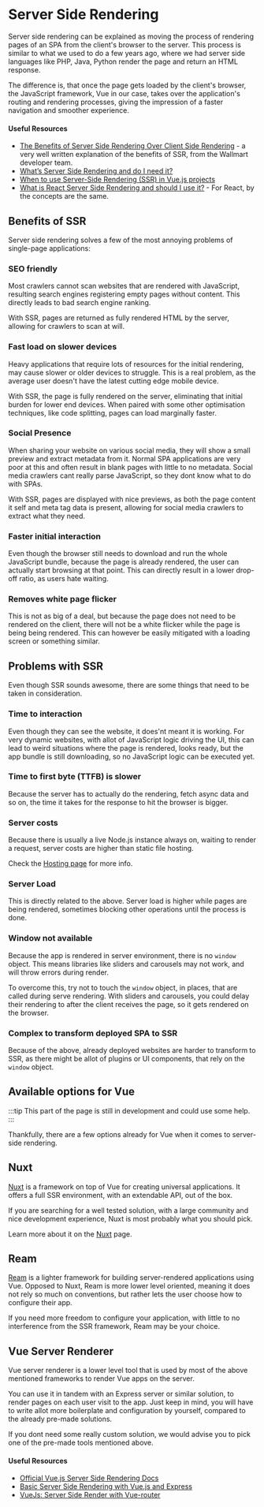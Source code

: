 # Server Side Rendering

Server side rendering can be explained as moving the process of rendering pages of an SPA from the client's browser to the server. This process is similar to what we used to do a few years ago, where we had server side languages like PHP, Java, Python render the page and return an HTML response.

The difference is, that once the page gets loaded by the client's browser, the JavaScript framework, Vue in our case, takes over the application's routing and rendering processes, giving the impression of a faster navigation and smoother experience.

#### Useful Resources

* [The Benefits of Server Side Rendering Over Client Side Rendering](https://medium.com/walmartlabs/the-benefits-of-server-side-rendering-over-client-side-rendering-5d07ff2cefe8) - a very well written explanation of the benefits of SSR, from the Wallmart developer team.
* [What’s Server Side Rendering and do I need it?](https://medium.com/@baphemot/whats-server-side-rendering-and-do-i-need-it-cb42dc059b38)
* [When to use Server-Side Rendering (SSR) in Vue.js projects](https://codeburst.io/when-to-use-server-side-rendering-ssr-in-vue-js-projects-697bd925d57b)
* [What is React Server Side Rendering and should I use it?](https://dev.to/mladenstojanovic/what-is-react-server-side-rendering-and-should-i-use-it-5b7i) - For React, by the concepts are the same.

## Benefits of SSR

Server side rendering solves a few of the most annoying problems of single-page applications:

### SEO friendly 

Most crawlers cannot scan websites that are rendered with JavaScript, resulting search engines registering empty pages without content. This directly leads to bad search engine ranking. 

With SSR, pages are returned as fully rendered HTML by the server, allowing for crawlers to scan at will.

### Fast load on slower devices

Heavy applications that require lots of resources for the initial rendering, may cause slower or older devices to struggle. This is a real problem, as the average user doesn't have the latest cutting edge mobile device. 

With SSR, the page is fully rendered on the server, eliminating that initial burden for lower end devices. When paired with some other optimisation techniques, like code splitting, pages can load marginally faster.

### Social Presence

When sharing your website on various social media, they will show a small preview and extract metadata from it. Normal SPA applications are very poor at this and often result in blank pages with little to no metadata. Social media crawlers cant really parse JavaScript, so they dont know what to do with SPAs.

With SSR, pages are displayed with nice previews, as both the page content it self and meta tag data is present, allowing for social media crawlers to extract what they need.

### Faster initial interaction

Even though the browser still needs to download and run the whole JavaScript bundle, because the page is already rendered, the user can actually start browsing at that point. This can directly result in a lower drop-off ratio, as users hate waiting.

### Removes white page flicker

This is not as big of a deal, but because the page does not need to be rendered on the client, there will not be a white flicker while the page is being being rendered. This can however be easily mitigated with a loading screen or something similar. 

## Problems with SSR

Even though SSR sounds awesome, there are some things that need to be taken in consideration.

### Time to interaction

Even though they can see the website, it does'nt meant it is working. For very dynamic websites, with allot of JavaScript logic driving the UI, this can lead to weird situations where the page is rendered, looks ready, but the app bundle is still downloading, so no JavaScript logic can be executed yet.

### Time to first byte (TTFB) is slower

Because the server has to actually do the rendering, fetch async data and so on, the time it takes for the response to hit the browser is bigger.

### Server costs

Because there is usually a live Node.js instance always on, waiting to render a request, server costs are higher than static file hosting.

Check the [Hosting page](./hosting.md#server-rendered-websites) for more info.

### Server Load

This is directly related to the above. Server load is higher while pages are being rendered, sometimes blocking other operations until the process is done.

### Window not available

Because the app is rendered in server environment, there is no `window` object. This means libraries like sliders and carousels may not work, and will throw errors during render. 

To overcome this, try not to touch the `window` object, in places, that are called during serve rendering. With sliders and carousels, you could delay their rendering to after the client receives the page, so it gets rendered on the browser.

### Complex to transform deployed SPA to SSR

Because of the above, already deployed websites are harder to transform to SSR, as there might be allot of plugins or UI components, that rely on the `window` object.

## Available options for Vue

:::tip
This part of the page is still in development and could use some help.
:::

Thankfully, there are a few options already for Vue when it comes to server-side rendering.

## Nuxt

[Nuxt](https://nuxtjs.org/) is a framework on top of Vue for creating universal applications. It offers a full SSR environment, with an extendable API, out of the box.

If you are searching for a well tested solution, with a large community and nice development experience, Nuxt is most probably what you should pick.

Learn more about it on the [Nuxt](./nuxt.md) page.

## Ream

[Ream](https://ream.js.org/) is a lighter framework for building server-rendered applications using Vue. Opposed to Nuxt, Ream is more lower level oriented, meaning it does not rely so much on conventions, but rather lets the user choose how to configure their app.

If you need more freedom to configure your application, with little to no interference from the SSR framework, Ream may be your choice.

## Vue Server Renderer

Vue server renderer is a lower level tool that is used by most of the above mentioned frameworks to render Vue apps on the server.

You can use it in tandem with an Express server or similar solution, to render pages on each user visit to the app. Just keep in mind, you will have to write allot more boilerplate and configuration by yourself, compared to the already pre-made solutions.

If you dont need some really custom solution, we would advise you to pick one of the pre-made tools mentioned above.

#### Useful Resources

* [Official Vue.js Server Side Rendering Docs](https://ssr.vuejs.org/)
* [Basic Server Side Rendering with Vue.js and Express](https://alligator.io/vuejs/basic-ssr/)
* [VueJs: Server Side Render with Vue-router](https://medium.com/frontend-fun/vuejs-server-side-render-with-vue-router-e73d51699873)

